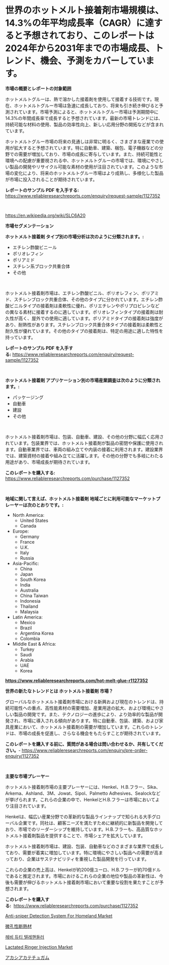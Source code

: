 <p><h1>世界のホットメルト接着剤市場規模は、14.3%の年平均成長率（CAGR）に達すると予想されており、このレポートは2024年から2031年までの市場成長、トレンド、機会、予測をカバーしています。</h1></p><p><strong>市場の概要とレポートの対象範囲</strong></p>
<p><p>ホットメルトグルーは、熱で溶かした接着剤を使用して接着する技術です。現在、ホットメルトグルー市場は急速に成長しており、将来も引き続き伸びると予測されています。市場予測によると、ホットメルトグルー市場は予測期間中に14.3%の年間成長率で成長すると予想されています。最新の市場トレンドには、持続可能な材料の使用、製品の効率性向上、新しい応用分野の開拓などが含まれています。</p><p>ホットメルトグルー市場の将来の見通しは非常に明るく、さまざまな産業での使用が拡大すると予想されています。特に自動車、建築、梱包、電子機器などの分野での需要が増加しており、市場の成長に寄与しています。また、持続可能性と環境への配慮が重要視される中、ホットメルトグルーの市場では、環境にやさしい製品の開発やリサイクル可能な素材の使用が注目されています。このような市場の変化により、将来のホットメルトグルー市場はより成熟し、多様化した製品が市場に投入されることが期待されています。</p></p>
<p><strong>レポートのサンプル PDF を入手する:</strong> <a href="https://www.reliableresearchreports.com/enquiry/request-sample/1127352">https://www.reliableresearchreports.com/enquiry/request-sample/1127352</a></p>
<p>&nbsp;</p>
<p><a href="https://en.wikipedia.org/wiki/SLC6A20">https://en.wikipedia.org/wiki/SLC6A20</a></p>
<p><strong>市場セグメンテーション</strong></p>
<p><strong>ホットメルト接着剤 タイプ別の市場分析は次のように分類されます。:</strong></p>
<p><ul><li>エチレン酢酸ビニール</li><li>ポリオレフィン</li><li>ポリアミド</li><li>スチレン系ブロック共重合体</li><li>その他</li></ul></p>
<p>&nbsp;</p>
<p><p>ホットメルト接着剤市場は、エチレン酢酸ビニル、ポリオレフィン、ポリアミド、スチレンブロック共重合体、その他のタイプに分かれています。エチレン酢酸ビニルタイプの接着剤は柔軟性に優れ、ポリエチレンやポリプロピレンなどの異なる素材に接着するのに適しています。ポリオレフィンタイプの接着剤は耐久性が高く、屋外での使用に適しています。ポリアミドタイプの接着剤は強度があり、耐熱性があります。スチレンブロック共重合体タイプの接着剤は柔軟性と耐久性が優れています。その他のタイプの接着剤は、特定の用途に適した特性を持っています。</p></p>
<p><strong>レポートのサンプル PDF を入手する:</strong>&nbsp;<a href="https://www.reliableresearchreports.com/enquiry/request-sample/1127352">https://www.reliableresearchreports.com/enquiry/request-sample/1127352</a></p>
<p>&nbsp;</p>
<p><strong> ホットメルト接着剤 アプリケーション別の市場産業調査は次のように分類されます。:</strong></p>
<p><ul><li>パッケージング</li><li>自動車</li><li>建設</li><li>その他</li></ul></p>
<p>&nbsp;</p>
<p><p>ホットメルト接着剤市場は、包装、自動車、建設、その他の分野に幅広く応用されています。包装業界では、ホットメルト接着剤が製品の密閉や保護に使用されます。自動車業界では、車両の組み立てや内装の接着に利用されます。建設業界では、建築資材の接着や組み立てに活躍します。その他の分野でも多岐にわたる用途があり、市場成長が期待されています。</p></p>
<p><strong>このレポートを購入する:</strong>&nbsp; <a href="https://www.reliableresearchreports.com/purchase/1127352">https://www.reliableresearchreports.com/purchase/1127352</a></p>
<p>&nbsp;</p>
<p><strong>地域に関して言えば、ホットメルト接着剤 地域ごとに利用可能なマーケットプレーヤーは次のとおりです。:</strong></p>
<p><ul>
    <li>
        North America:
        <ul>
            <li>United States</li>
            <li>Canada</li>
        </ul>
    </li>
    <li>
        Europe:
        <ul>
            <li>Germany</li>
            <li>France</li>
            <li>U.K.</li>
            <li>Italy</li>
            <li>Russia</li>
        </ul>
    </li>
    <li>
        Asia-Pacific:
        <ul>
            <li>China</li>
            <li>Japan</li>
            <li>South Korea</li>
            <li>India</li>
            <li>Australia</li>
            <li>China Taiwan</li>
            <li>Indonesia</li>
            <li>Thailand</li>
            <li>Malaysia</li>
        </ul>
    </li>
    <li>
        Latin America:
        <ul>
            <li>Mexico</li>
            <li>Brazil</li>
            <li>Argentina Korea</li>
            <li>Colombia</li>
        </ul>
    </li>
    <li>
        Middle East & Africa:
        <ul>
            <li>Turkey</li>
            <li>Saudi</li>
            <li>Arabia</li>
            <li>UAE</li>
            <li>Korea</li>
        </ul>
    </li>
    </ul></p>
<p><strong><a href="https://www.reliableresearchreports.com/hot-melt-glue-r1127352">https://www.reliableresearchreports.com/hot-melt-glue-r1127352</a></strong>&nbsp;</p>
<p><strong>世界の新たなトレンドとは ホットメルト接着剤 市場？</strong></p>
<p><p>グローバルなホットメルト接着剤市場における新興および現在のトレンドは、持続可能性への重点、高性能素材の需要増加、産業用途の拡大、および環境にやさしい製品の開発です。また、テクノロジーの進歩により、より効率的な製品が開発され、市場に導入される傾向があります。特に自動車、包装、建築、および家具産業において、ホットメルト接着剤の需要が増加しています。これらのトレンドは、市場の成長を促進し、さらなる機会をもたらすことが期待されています。</p></p>
<p><strong>このレポートを購入する前に、質問がある場合は問い合わせるか、共有してください。</strong>- <a href="https://www.reliableresearchreports.com/enquiry/pre-order-enquiry/1127352">https://www.reliableresearchreports.com/enquiry/pre-order-enquiry/1127352</a></p>
<p>&nbsp;</p>
<p><strong>主要な市場プレーヤー</strong></p>
<p><p>ホットメルト接着剤市場の主要プレーヤーには、Henkel、H.B.フラー、Sika、Arkema、Ashland、3M、Jowat、Sipol、Palmetto Adhesives、Sealockなどが挙げられます。これらの企業の中で、HenkelとH.B.フラーは市場においてより注目されています。</p><p>Henkelは、幅広い産業分野での革新的な製品ラインナップで知られる大手グローバル企業です。同社は、顧客ニーズを満たすために継続的に新製品を開発しており、市場でのリーダーシップを維持しています。H.B.フラーも、高品質なホットメルト接着剤製品を提供することで、市場シェアを拡大しています。</p><p>ホットメルト接着剤市場は、建設、包装、自動車などのさまざまな業界で成長しており、需要が着実に増加しています。特に環境にやさしい製品への需要が高まっており、企業はサステナビリティを重視した製品開発を行っています。</p><p>これらの企業の売上高は、Henkelが約200億ユーロ、H.B.フラーが約70億ドルであると推定されます。市場におけるこれらの企業の地位や製品の革新性は、今後も需要が伸びるホットメルト接着剤市場において重要な役割を果たすことが予想されます。</p></p>
<p><strong>このレポートを購入する:</strong>&nbsp;&nbsp;<a href="https://www.reliableresearchreports.com/purchase/1127352">https://www.reliableresearchreports.com/purchase/1127352</a></p>
<p><p><a href="https://github.com/evanppinks/Market-Research-Report-List-1/blob/main/anti-sniper-detection-system-for-homeland-market.md">Anti-sniper Detection System For Homeland Market</a></p><p><a href="https://github.com/DanykaKilback/Market-Research-Report-List-2/blob/main/12933853697.md">微孔性断熱材</a></p><p><a href="https://github.com/LuckeyCorbin/Market-Research-Report-List-1/blob/main/77325687842.md">헤비 듀티 텔레핸들러</a></p><p><a href="https://issuu.com/reportprime-2/docs/lactated-ringer-injection-market-size-2030.pptx">Lactated Ringer Injection Market</a></p><p><a href="https://github.com/RandallRunte2023/Market-Research-Report-List-2/blob/main/39097383696.md">アカシアカテチュガム</a></p></p>